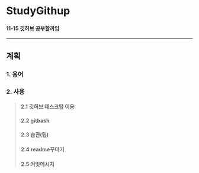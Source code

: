 # StudyGithup

#### 11-15 깃허브 공부할꺼임

---

## 계획

### 1. 용어   
### 2. 사용   
>#### 2.1 깃허브 데스크탑 이용   
>#### 2.2 gitbash   
>#### 2.3 습관(팁)   
>#### 2.4 readme꾸미기   
>#### 2.5 커밋메시지
